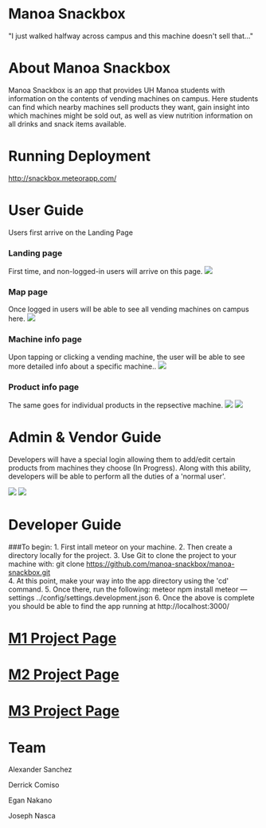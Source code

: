 # Manoa Snackbox
"I just walked halfway across campus and this machine doesn't sell that..."

# About Manoa Snackbox

Manoa Snackbox is an app that provides UH Manoa students with information on the contents of vending machines on campus.
Here students can find which nearby machines sell products they want, gain insight into which machines might be sold out, as well as view nutrition information on all drinks and snack items available.

# Running Deployment
http://snackbox.meteorapp.com/


# User Guide

Users first arrive on the Landing Page
### Landing page

First time, and non-logged-in users will arrive on this page.
![](https://github.com/uhvending/uhvending.github.io/blob/master/screenshots/homescreen.png)

### Map page

Once logged in users will be able to see all vending machines on campus here.
![](https://github.com/uhvending/uhvending.github.io/blob/master/screenshots/map_screen.png)

### Machine info page

Upon tapping or clicking a vending machine, the user will be able to see more detailed info about a specific machine..
![](https://github.com/uhvending/uhvending.github.io/blob/master/screenshots/machine-info-page.png)

### Product info page

The same goes for individual products in the repsective machine.
![](https://github.com/uhvending/uhvending.github.io/blob/master/screenshots/product_screen.png)
![](https://github.com/uhvending/uhvending.github.io/blob/master/screenshots/product-info-page.png)

# Admin & Vendor Guide 
Developers will have a special login allowing them to add/edit certain products from machines they choose (In Progress). Along with 
this ability, developers will be able to perform all the duties of a 'normal user'.

![](https://github.com/uhvending/uhvending.github.io/blob/master/screenshots/admin_screen.png)
![](https://github.com/uhvending/uhvending.github.io/blob/master/screenshots/add-product-page.png)

# Developer Guide
###To begin:
        1. First intall meteor on your machine.
        2. Then create a directory locally for the project.
        3. Use Git to clone the project to your machine with: 
                git clone https://github.com/manoa-snackbox/manoa-snackbox.git      
        4. At this point, make your way into the app directory using the 'cd' command.
        5. Once there, run the following: 
                meteor npm install meteor —settings ../config/settings.development.json
        6. Once the above is complete you should be able to find the app running at http://localhost:3000/

# [M1 Project Page](https://github.com/manoa-snackbox/manoa-snackbox/projects/1)

# [M2 Project Page](https://github.com/manoa-snackbox/manoa-snackbox/projects/2)

# [M3 Project Page](https://github.com/manoa-snackbox/manoa-snackbox/projects/3)

# Team
Alexander Sanchez

Derrick Comiso

Egan Nakano

Joseph Nasca
